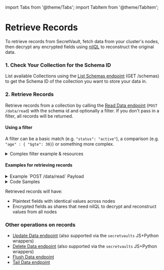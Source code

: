 import Tabs from '@theme/Tabs';
import TabItem from '@theme/TabItem';

# Retrieve Records

To retrieve records from SecretVault, fetch data from your cluster's nodes, then decrypt any encrypted fields using [nilQL](/build/nilQL) to reconstruct the original data.

### 1. Check Your Collection for the Schema ID

List available Collections using the [List Schemas endpoint](../../api/nildb/get-schemas.api.mdx) (GET /schemas) to get the Schema ID of the collection you want to store your data in.

### 2. Retrieve Records

Retrieve records from a collection by calling the [Read Data endpoint](../../api/nildb/read-data) (`POST /data/read`) with the schema id and optionally a filter. If you don't pass in a filter, all records will be returned.

#### Using a filter

A filter can be a basic match (e.g. `"status": "active"`), a comparison (e.g. `"age" : { "$gte": 30}`) or something more complex.

<details>
<summary>Complex filter example & resources</summary>

```JSON
{
  "filter": {
    "$and": [
        { "status": "active" },
        { "age": { "$gte": 30 } },
        { "tags": { "$in": ["premium", "verified"] } }
    ]
  }
}
```

For more operator options check out [Comparison Operators](https://www.mongodb.com/docs/manual/reference/operator/query/#comparison) and [Logical Operators](https://www.mongodb.com/docs/manual/reference/operator/query/#logical).

</details>

#### Examples for retrieving records

<details>
<summary>Example `POST /data/read` Payload</summary>

```JSON
{
   "schema": "9b22147f-d6d5-40f1-927d-96c08XXXXXXXX",
   "filter": {
      "_id": "120a60f3-d1b6-4a11-a413-abcd60c8ccb3"
   }
}
```

</details>

<details>
<summary>Code Samples</summary>

<Tabs>
  <TabItem value="python" label="Python">

```python reference showGithubLink
https://github.com/NillionNetwork/blind-module-examples/blob/main/nildb/secretvault_python/nildb_api.py#L34-L59
```

</TabItem> 
<TabItem value="typescript" label="TypeScript">

```TypeScript reference showGithubLink
https://github.com/NillionNetwork/blind-module-examples/blob/main/nildb/secretvault_nextjs_niql/app/lib/nildb.ts#L55-L85
```

</TabItem>
<TabItem value="wrapper" label="JavaScript (with wrapper)">

### Install secretvaults

```bash
npm i secretvaults
```

### Run the readWriteSv script

```bash
node readWriteSv.js
```

<Tabs>
  <TabItem value="readWriteSv" label="readWriteSv.js">
```javascript reference showGithubLink
https://github.com/NillionNetwork/secretvaults-js/blob/main/examples/store/dataCreateRead.js
```
</TabItem>
  <TabItem value="orgConfig" label="orgConfig.js">
```javascript reference showGithubLink
https://github.com/NillionNetwork/secretvaults-js/blob/main/examples/orgConfig.js
```
</TabItem>
</Tabs>
</TabItem>
<TabItem value="wrapper-py" label="Python (with wrapper)">

### Install secretvaults

```bash
pip install secretvaults
```

### Run the data_create_read script

```bash
python3 data_create_read.py
```

<Tabs>
  <TabItem value="readWriteSv" label="data_create_read.py">
```javascript reference showGithubLink
https://github.com/NillionNetwork/secretvaults-py/blob/main/examples/store_encryption/data_create_read.py
```
</TabItem>
  <TabItem value="orgConfig" label="org_config.py">
```javascript reference showGithubLink
https://github.com/NillionNetwork/secretvaults-py/blob/main/examples/org_config.py
```
</TabItem>
</Tabs>
</TabItem>
</Tabs>

</details>

Retrieved records will have:

- Plaintext fields with identical values across nodes
- Encrypted fields as shares that need nilQL to decrypt and reconstruct values from all nodes

### Other operations on records

- [Update Data endpoint](../../api/nildb/update-data) (also supported via the `secretvaults` JS+Python wrappers)
- [Delete Data endpoint](../../api/nildb/delete-data) (also supported via the `secretvaults` JS+Python wrappers)
- [Flush Data endpoint](../../api/nildb/delete-all-data)
- [Tail Data endpoint](../../api/nildb/list-new-data)
